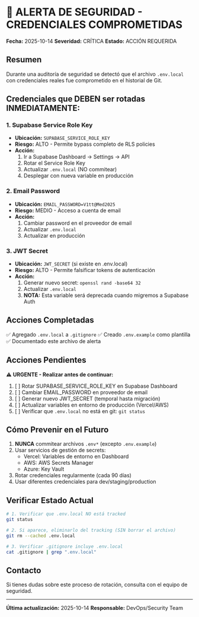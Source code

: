 # 🚨 ALERTA DE SEGURIDAD - CREDENCIALES COMPROMETIDAS

**Fecha:** 2025-10-14
**Severidad:** CRÍTICA
**Estado:** ACCIÓN REQUERIDA

## Resumen

Durante una auditoría de seguridad se detectó que el archivo `.env.local` con credenciales reales fue comprometido en el historial de Git.

## Credenciales que DEBEN ser rotadas INMEDIATAMENTE:

### 1. Supabase Service Role Key
- **Ubicación:** `SUPABASE_SERVICE_ROLE_KEY`
- **Riesgo:** ALTO - Permite bypass completo de RLS policies
- **Acción:**
  1. Ir a Supabase Dashboard → Settings → API
  2. Rotar el Service Role Key
  3. Actualizar `.env.local` (NO commitear)
  4. Desplegar con nueva variable en producción

### 2. Email Password
- **Ubicación:** `EMAIL_PASSWORD=V1tt@Med2025`
- **Riesgo:** MEDIO - Acceso a cuenta de email
- **Acción:**
  1. Cambiar password en el proveedor de email
  2. Actualizar `.env.local`
  3. Actualizar en producción

### 3. JWT Secret
- **Ubicación:** `JWT_SECRET` (si existe en .env.local)
- **Riesgo:** ALTO - Permite falsificar tokens de autenticación
- **Acción:**
  1. Generar nuevo secret: `openssl rand -base64 32`
  2. Actualizar `.env.local`
  3. **NOTA:** Esta variable será deprecada cuando migremos a Supabase Auth

## Acciones Completadas

✅ Agregado `.env.local` a `.gitignore`
✅ Creado `.env.example` como plantilla
✅ Documentado este archivo de alerta

## Acciones Pendientes

⚠️ **URGENTE - Realizar antes de continuar:**

1. [ ] Rotar SUPABASE_SERVICE_ROLE_KEY en Supabase Dashboard
2. [ ] Cambiar EMAIL_PASSWORD en proveedor de email
3. [ ] Generar nuevo JWT_SECRET (temporal hasta migración)
4. [ ] Actualizar variables en entorno de producción (Vercel/AWS)
5. [ ] Verificar que `.env.local` no está en git: `git status`

## Cómo Prevenir en el Futuro

1. **NUNCA** commitear archivos `.env*` (excepto `.env.example`)
2. Usar servicios de gestión de secrets:
   - Vercel: Variables de entorno en Dashboard
   - AWS: AWS Secrets Manager
   - Azure: Key Vault
3. Rotar credenciales regularmente (cada 90 días)
4. Usar diferentes credenciales para dev/staging/production

## Verificar Estado Actual

```bash
# 1. Verificar que .env.local NO está tracked
git status

# 2. Si aparece, eliminarlo del tracking (SIN borrar el archivo)
git rm --cached .env.local

# 3. Verificar .gitignore incluye .env.local
cat .gitignore | grep ".env.local"
```

## Contacto

Si tienes dudas sobre este proceso de rotación, consulta con el equipo de seguridad.

---

**Última actualización:** 2025-10-14
**Responsable:** DevOps/Security Team
